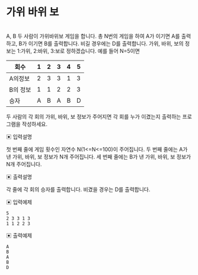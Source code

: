 # 가위 바위 보

<br>
A, B 두 사람이 가위바위보 게임을 합니다. 총 N번의 게임을 하여 A가 이기면 A를 출력하고, B가 이기면 B를 출력합니다. 비길 경우에는 D를 출력합니다. 가위, 바위,
보의 정보는 1:가위, 2:바위, 3:보로 정하겠습니다. 예를 들어 N=5이면

| 회수    | 1 | 2 | 3 | 4 | 5 | 
|-------|---|---|---|---|---| 
| A의정보  | 2 | 3 | 3 | 1 | 3 |
| B의 정보 | 1 | 1 | 2 | 2 | 3 |
| 승자    | A | B | A | B | D |

두 사람의 각 회의 가위, 바위, 보 정보가 주어지면 각 회를 누가 이겼는지 출력하는 프로그램을 작성하세요.

▣ 입력설명

첫 번째 줄에 게임 횟수인 자연수 N(1<=N<=100)이 주어집니다. 두 번째 줄에는 A가 낸 가위, 바위, 보 정보가 N개 주어집니다. 세 번째 줄에는 B가 낸 가위, 바위,
보 정보가 N개 주어집니다.

▣ 출력설명

각 줄에 각 회의 승자를 출력합니다. 비겼을 경우는 D를 출력합니다.

▣ 입력예제

```text
5
2 3 3 1 3
1 1 2 2 3
```

▣ 출력예제

```text
A
B
A
B
D
```
